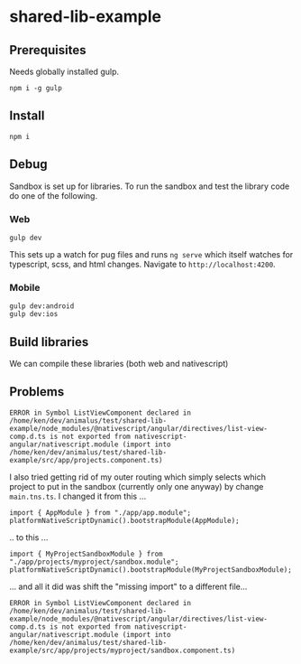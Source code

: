 # shared-lib-example

## Prerequisites

Needs globally installed gulp.

    npm i -g gulp

## Install

    npm i

## Debug

Sandbox is set up for libraries. To run the sandbox and test the library code do one of the following.

### Web

    gulp dev

This sets up a watch for pug files and runs `ng serve` which itself watches for typescript, scss, and html changes. Navigate to `http://localhost:4200`.

### Mobile

    gulp dev:android
    gulp dev:ios

## Build libraries

We can compile these libraries (both web and nativescript)

## Problems

```
ERROR in Symbol ListViewComponent declared in /home/ken/dev/animalus/test/shared-lib-example/node_modules/@nativescript/angular/directives/list-view-comp.d.ts is not exported from nativescript-angular/nativescript.module (import into /home/ken/dev/animalus/test/shared-lib-example/src/app/projects.component.ts)
```

I also tried getting rid of my outer routing which simply selects which project to put in the sandbox (currently only one anyway) by change `main.tns.ts`. I changed it from this ...

```
import { AppModule } from "./app/app.module";
platformNativeScriptDynamic().bootstrapModule(AppModule);
```

.. to this ...

```
import { MyProjectSandboxModule } from "./app/projects/myproject/sandbox.module";
platformNativeScriptDynamic().bootstrapModule(MyProjectSandboxModule);
```

... and all it did was shift the "missing import" to a different file...

```
ERROR in Symbol ListViewComponent declared in /home/ken/dev/animalus/test/shared-lib-example/node_modules/@nativescript/angular/directives/list-view-comp.d.ts is not exported from nativescript-angular/nativescript.module (import into /home/ken/dev/animalus/test/shared-lib-example/src/app/projects/myproject/sandbox.component.ts)
```
